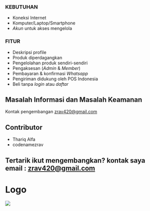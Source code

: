 ### KEBUTUHAN

- Koneksi Internet
- Komputer/Laptop/Smartphone
- *Akun* untuk akses mengelola

### FITUR

- Deskripsi profile
- Produk diperdagangkan
- Pengelolahan produk sendiri-sendiri
- Pengaksesan (*Admin* & *Member*)
- Pembayaran & konfirmasi *Whatsapp*
- Pengiriman didukung oleh POS Indonesia
- Beli tanpa *login* atau *daftar*

## Masalah Informasi dan Masalah Keamanan
Kontak pengembangan zrav420@gmail.com

## Contributor
- Thariq Alfa
- codenamezrav

## Tertarik ikut mengembangkan? kontak saya email : zrav420@gmail.com

# Logo
![](https://upload.wikimedia.org/wikipedia/commons/9/9a/Lambang_Kabupaten_Pasuruan.png) 
